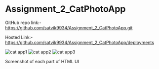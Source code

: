 # Assignment_2_CatPhotoApp

GitHub repo link:- https://github.com/satvik9934/Assignment_2_CatPhotoApp.git

Hosted Link:- https://github.com/satvik9934/Assignment_2_CatPhotoApp/deployments

![cat app1](https://github.com/satvik9934/Assignment_2_CatPhotoApp/assets/87279121/09a717f5-d365-4e35-98b5-866c00e27cee)
![cat app2](https://github.com/satvik9934/Assignment_2_CatPhotoApp/assets/87279121/0b15072b-929c-4186-b0e3-2ed7727feffb)
![cat app3](https://github.com/satvik9934/Assignment_2_CatPhotoApp/assets/87279121/ec94e4c8-97c0-4c65-a157-308971e29516)

Screenshot of each part of HTML UI
